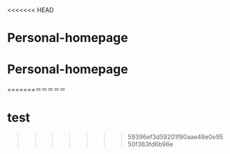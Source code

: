 <<<<<<< HEAD
# Personal-homepage
# Personal-homepage
=======＝＝＝＝＝
# test
>>>>>>> 59396ef3d59201f90aae48e0e9550f383fd6b96e
